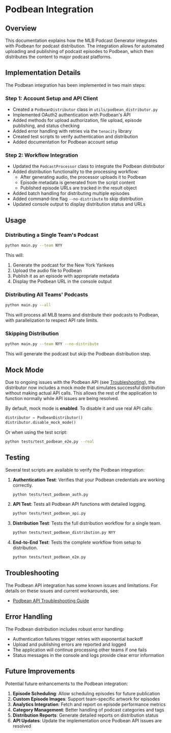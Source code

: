 # Podbean Integration

## Overview

This documentation explains how the MLB Podcast Generator integrates with Podbean for podcast distribution. The integration allows for automated uploading and publishing of podcast episodes to Podbean, which then distributes the content to major podcast platforms.

## Implementation Details

The Podbean integration has been implemented in two main steps:

### Step 1: Account Setup and API Client

- Created a `PodbeanDistributor` class in `utils/podbean_distributor.py`
- Implemented OAuth2 authentication with Podbean's API
- Added methods for upload authorization, file upload, episode publishing, and status checking
- Added error handling with retries via the `tenacity` library
- Created test scripts to verify authentication and distribution
- Added documentation for Podbean account setup

### Step 2: Workflow Integration

- Updated the `PodcastProcessor` class to integrate the Podbean distributor
- Added distribution functionality to the processing workflow:
  - After generating audio, the processor uploads it to Podbean
  - Episode metadata is generated from the script content
  - Published episode URLs are tracked in the result object
- Added batch handling for distributing multiple episodes
- Added command-line flag `--no-distribute` to skip distribution
- Updated console output to display distribution status and URLs

## Usage

### Distributing a Single Team's Podcast

```bash
python main.py --team NYY
```

This will:
1. Generate the podcast for the New York Yankees
2. Upload the audio file to Podbean
3. Publish it as an episode with appropriate metadata
4. Display the Podbean URL in the console output

### Distributing All Teams' Podcasts

```bash
python main.py --all
```

This will process all MLB teams and distribute their podcasts to Podbean, with parallelization to respect API rate limits.

### Skipping Distribution

```bash
python main.py --team NYY --no-distribute
```

This will generate the podcast but skip the Podbean distribution step.

## Mock Mode

Due to ongoing issues with the Podbean API (see [Troubleshooting](#troubleshooting)), the distributor now includes a mock mode that simulates successful distribution without making actual API calls. This allows the rest of the application to function normally while API issues are being resolved.

By default, mock mode is **enabled**. To disable it and use real API calls:

```python
distributor = PodbeanDistributor()
distributor.disable_mock_mode()
```

Or when using the test script:

```bash
python tests/test_podbean_e2e.py --real
```

## Testing

Several test scripts are available to verify the Podbean integration:

1. **Authentication Test**: Verifies that your Podbean credentials are working correctly.
   ```bash
   python tests/test_podbean_auth.py
   ```

2. **API Test**: Tests all Podbean API functions with detailed logging.
   ```bash
   python tests/test_podbean_api.py
   ```

3. **Distribution Test**: Tests the full distribution workflow for a single team.
   ```bash
   python tests/test_podbean_distribution.py NYY
   ```

4. **End-to-End Test**: Tests the complete workflow from setup to distribution.
   ```bash
   python tests/test_podbean_e2e.py
   ```

## Troubleshooting

The Podbean API integration has some known issues and limitations. For details on these issues and current workarounds, see:

- [Podbean API Troubleshooting Guide](podbean_api_troubleshooting.md)

## Error Handling

The Podbean distribution includes robust error handling:

- Authentication failures trigger retries with exponential backoff
- Upload and publishing errors are reported and logged
- The application will continue processing other teams if one fails
- Status messages in the console and logs provide clear error information

## Future Improvements

Potential future enhancements to the Podbean integration:

1. **Episode Scheduling**: Allow scheduling episodes for future publication
2. **Custom Episode Images**: Support team-specific artwork for episodes
3. **Analytics Integration**: Fetch and report on episode performance metrics
4. **Category Management**: Better handling of podcast categories and tags
5. **Distribution Reports**: Generate detailed reports on distribution status
6. **API Updates**: Update the implementation once Podbean API issues are resolved 